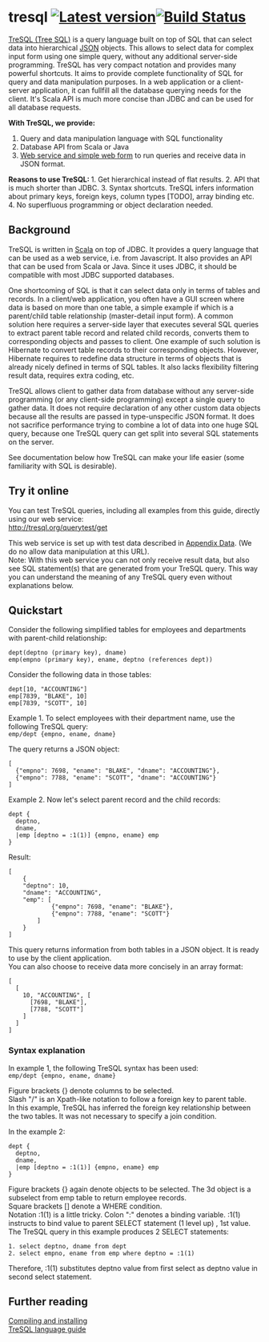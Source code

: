 tresql [![Latest version](https://index.scala-lang.org/mrumkovskis/tresql/tresql/latest.svg)](https://index.scala-lang.org/mrumkovskis/tresql/tresql)[![Build Status](https://travis-ci.org/mrumkovskis/tresql.svg)](https://travis-ci.org/mrumkovskis/tresql)
====

[TreSQL (Tree SQL)](Query/wiki/language-guide) is a query language built on top of SQL that can select data into hierarchical [JSON](http://en.wikipedia.org/wiki/JSON) objects. This allows to select data for complex input form using one simple query, without any additional server-side programming. TreSQL has very compact notation and provides many powerful shortcuts. It aims to provide complete functionality of SQL for query and data manipulation purposes. In a web application or a client-server application, it can fullfill all the database querying needs for the client. It's Scala API is much more concise than JDBC and can be used for all database requests.

<b>With TreSQL, we provide: </b>  
1. Query and data manipulation language with SQL functionality  
2. Database API from Scala or Java  
3. [Web service and simple web form](http://tresql.org/querytest/get) to run queries and receive data in JSON format.

<b>
Reasons to use TreSQL:  
</b>
1. Get hierarchical instead of flat results.  
2. API that is much shorter than JDBC.  
3. Syntax shortcuts. TreSQL infers information about primary keys, foreign keys, column types [TODO], array binding etc.  
4. No superfluous programming or object declaration needed.  



## Background

TreSQL is written in [Scala](http://www.scala-lang.org/) on top of JDBC. It provides a query language that can be used as a web service, i.e. from Javascript. It also provides an API that can be used from Scala or Java. Since it uses JDBC, it should be compatible with most JDBC supported databases.  

One shortcoming of SQL is that it can select data only in terms of tables and records. In a client/web application, you often have a GUI screen where data is based on more than one table, a simple example if which is a parent/child table relationship (master-detail input form). A common solution here requires a server-side layer that executes several SQL queries to extract parent table record and related child records, converts them to corresponding objects and passes to client. 
One example of such solution is Hibernate to convert table records to their corresponding objects. However, Hibernate requires to redefine data structure in terms of objects that is already nicely defined in terms of SQL tables. It also lacks flexibility  filtering result data, requires extra coding, etc.

TreSQL allows client to gather data from database without any server-side programming (or any client-side programming) except a single query to gather data. It does not require declaration of any other custom data objects because all the results are passed in type-unspecific JSON format. It does not sacrifice performance trying to combine a lot of data into one huge SQL query, because one TreSQL query can get split into several SQL statements on the server.  

See documentation below how TreSQL can make your life easier (some familiarity with SQL is desirable).  

Try it online
-------------
You can test TreSQL queries, including all examples from this guide, directly using our web service:  
http://tresql.org/querytest/get

This web service is set up with test data described in [Appendix Data](Query/wiki/language-guide#wiki-appendix-data). (We do no allow data manipulation at this URL).  
Note: With this web service you can not only receive result data, but also see SQL statement(s) that are generated from your TreSQL query. This way you can understand the meaning of any TreSQL query even without explanations below.  

<a name="wiki-quickstart"/>Quickstart
----------
Consider the following simplified tables for employees and departments with parent-child relationship:  

    dept(deptno (primary key), dname)
    emp(empno (primary key), ename, deptno (references dept))

Consider the following data in those tables: 

    dept[10, "ACCOUNTING"]
    emp[7839, "BLAKE", 10]
    emp[7839, "SCOTT", 10]

Example 1. To select employees with their department name, use the following TreSQL query:  
`emp/dept {empno, ename, dname}`

The query returns a JSON object:  

    [
      {"empno": 7698, "ename": "BLAKE", "dname": "ACCOUNTING"}, 
      {"empno": 7788, "ename": "SCOTT", "dname": "ACCOUNTING"}
    ]

Example 2. Now let's select parent record and the child records:

    dept {
      deptno, 
      dname, 
      |emp [deptno = :1(1)] {empno, ename} emp
    }

Result:

    [
        {
    	"deptno": 10, 
    	"dname": "ACCOUNTING", 
    	"emp": [
                {"empno": 7698, "ename": "BLAKE"}, 
                {"empno": 7788, "ename": "SCOTT"}
            ]
        }
    ]


This query returns information from both tables in a JSON object. It is ready to use by the client application.   
You can also choose to receive data more concisely in an array format:

    [
      [
        10, "ACCOUNTING", [
          [7698, "BLAKE"], 
          [7788, "SCOTT"]
        ]
      ]
    ]

### Syntax explanation

In example 1, the following TreSQL syntax has been used:  
`emp/dept {empno, ename, dname}`

Figure brackets {} denote columns to be selected.  
Slash "/" is an Xpath-like notation to follow a foreign key to parent table.  
In this example, TreSQL has inferred the foreign key relationship between the two tables. It was not necessary to specify a join condition.  

In the example 2:

    dept {
      deptno, 
      dname, 
      |emp [deptno = :1(1)] {empno, ename} emp
    }

Figure brackets {} again denote objects to be selected. The 3d object is a subselect from emp table to return employee records.  
Square brackets [] denote a WHERE condition.   
Notation :1(1) is a little tricky. Colon ":" denotes a binding variable. :1(1) instructs to bind value to parent SELECT statement (1 level up) , 1st value. The TreSQL query in this example produces 2 SELECT statements:   

    1. select deptno, dname from dept  
    2. select empno, ename from emp where deptno = :1(1)  

Therefore, :1(1) substitutes deptno value from first select as deptno value in second select statement.  

Further reading
---------------

[Compiling and installing](Query/wiki/Installation)  
[TreSQL language guide](Query/wiki/language-guide)
